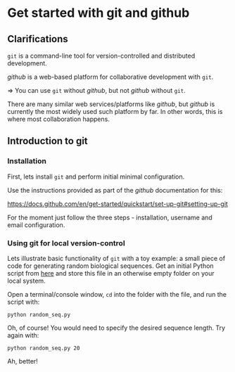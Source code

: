 # Get started with git and github

## Clarifications

`git` is a command-line tool for version-controlled and distributed development.

*github* is a web-based platform for collaborative development with `git`.

=> You can use `git` without *github*, but not *github* without `git`.

There are many similar web services/platforms like *github*, but *github* is
currently the most widely used such platform by far. In other words, this is
where most collaboration happens.


## Introduction to git

### Installation

First, lets install `git` and perform initial minimal configuration.

Use the instructions provided as part of the *github* documentation for this:

https://docs.github.com/en/get-started/quickstart/set-up-git#setting-up-git

For the moment just follow the three steps - installation, username and email
configuration.

### Using git for local version-control

Lets illustrate basic functionality of `git` with a toy example: a small piece
of code for generating random biological sequences. Get an initial Python
script from [here](./random_seq.py) and store this file in an otherwise empty
folder on your local system.

Open a terminal/console window, `cd` into the folder with the file, and run the
script with:

`python random_seq.py`

Oh, of course! You would need to specify the desired sequence length. Try again
with:

`python random_seq.py 20`

Ah, better!



